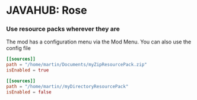 # JAVAHUB: Rose
### Use resource packs wherever they are 
The mod has a configuration menu via the Mod Menu. You can also use the config file
```toml
[[sources]]
path = "/home/martin/Documents/myZipResourcePack.zip"
isEnabled = true

[[sources]]
path = "/home/martin//myDirectoryResourcePack"
isEnabled = false
```
